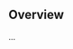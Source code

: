 <!-- Note: Please must use one of our issue templates to file an issue! 🛑 -->
<!-- 👉 https://github.com/JoshuaKGoldberg/TypeStat/issues/new/choose 👈 -->
<!-- **Issues that should have been filed with a template will be closed without action, and we will ask you to use a template.** -->

<!-- This blank issue template is only for issues that don't fit any of the templates. -->

## Overview

...
